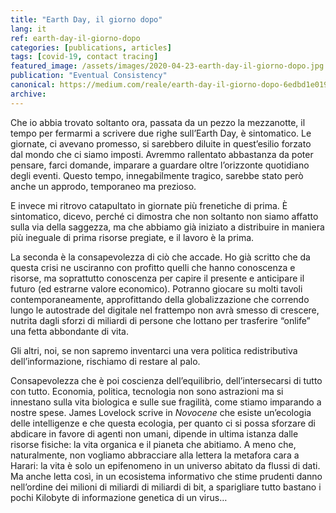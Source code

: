 ```yaml
---
title: "Earth Day, il giorno dopo"
lang: it
ref: earth-day-il-giorno-dopo
categories: [publications, articles]
tags: [covid-19, contact tracing]
featured_image: /assets/images/2020-04-23-earth-day-il-giorno-dopo.jpg
publication: "Eventual Consistency"
canonical: https://medium.com/reale/earth-day-il-giorno-dopo-6edbd1e019be
archive:
---
```


Che io abbia trovato soltanto ora, passata da un pezzo la mezzanotte, il tempo per fermarmi a scrivere due righe sull’Earth Day, è sintomatico. Le giornate, ci avevano promesso, si sarebbero diluite in quest’esilio forzato dal mondo che ci siamo imposti. Avremmo rallentato abbastanza da poter pensare, farci domande, imparare a guardare oltre l’orizzonte quotidiano degli eventi. Questo tempo, innegabilmente tragico, sarebbe stato però anche un approdo, temporaneo ma prezioso.

E invece mi ritrovo catapultato in giornate più frenetiche di prima. È sintomatico, dicevo, perché ci dimostra che non soltanto non siamo affatto sulla via della saggezza, ma che abbiamo già iniziato a distribuire in maniera più ineguale di prima risorse pregiate, e il lavoro è la prima.

La seconda è la consapevolezza di ciò che accade. Ho già scritto che da questa crisi ne usciranno con profitto quelli che hanno conoscenza e risorse, ma soprattutto conoscenza per capire il presente e anticipare il futuro (ed estrarne valore economico). Potranno giocare su molti tavoli contemporaneamente, approfittando della globalizzazione che correndo lungo le autostrade del digitale nel frattempo non avrà smesso di crescere, nutrita dagli sforzi di miliardi di persone che lottano per trasferire “onlife” una fetta abbondante di vita.

Gli altri, noi, se non sapremo inventarci una vera politica redistributiva dell’informazione, rischiamo di restare al palo.

Consapevolezza che è poi coscienza dell’equilibrio, dell’intersecarsi di tutto con tutto. Economia, politica, tecnologia non sono astrazioni ma si innestano sulla vita biologica e sulle sue fragilità, come stiamo imparando a nostre spese. James Lovelock scrive in *Novocene* che esiste un’ecologia delle intelligenze e che questa ecologia, per quanto ci si possa sforzare di abdicare in favore di agenti non umani, dipende in ultima istanza dalle risorse fisiche: la vita organica e il pianeta che abitiamo. A meno che, naturalmente, non vogliamo abbracciare alla lettera la metafora cara a Harari: la vita è solo un epifenomeno in un universo abitato da flussi di dati. Ma anche letta così, in un ecosistema informativo che stime prudenti danno nell’ordine dei milioni di miliardi di miliardi di bit, a sparigliare tutto bastano i pochi Kilobyte di informazione genetica di un virus…
